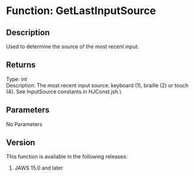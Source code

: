 # Function: GetLastInputSource

## Description

Used to determine the source of the most recent input.

## Returns

Type: int\
Description: The most recent input source: keyboard (1), braille (2) or
touch (4). See InputSource constants in HJConst.jsh.\

## Parameters

No Parameters

## Version

This function is available in the following releases:

1.  JAWS 15.0 and later
